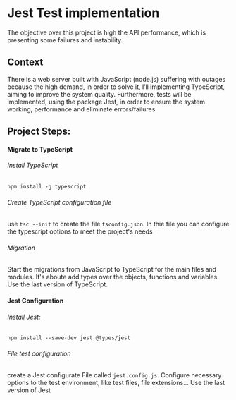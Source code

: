 # Jest Test implementation
The objective over this project is high the API performance, which is presenting some failures and instability.

## Context
There is a web server built with JavaScript (node.js) suffering with outages because the high demand, in order to solve it, I’ll implementing TypeScript, aiming to improve the system quality. Furthermore, tests will be implemented, using the package Jest, in order to ensure the system working, performance and eliminate errors/failures. 

## Project Steps:

#### Migrate to TypeScript

###### Install TypeScript

```
npm install -g typescript
```

###### Create TypeScript configuration file
use `tsc --init` to create the file `tsconfig.json`. In thie file you can configure the typescript options to meet the project's needs

###### Migration
Start the migrations from JavaScript to TypeScript for the main files and modules. It's aboute add types over the objects, functions and variables.
Use the last version of TypeScript.

#### Jest Configuration

###### Install Jest:
```
npm install --save-dev jest @types/jest
```
###### File test configuration
create a Jest configurate File called `jest.config.js`. Configure necessary options to the test environment, like test files, file extensions...
Use the last version of Jest

